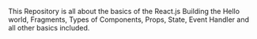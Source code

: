 This Repository is all about the basics of the React.js
Building the Hello world, Fragments, Types of Components, Props, State, Event Handler and all other basics included. 
